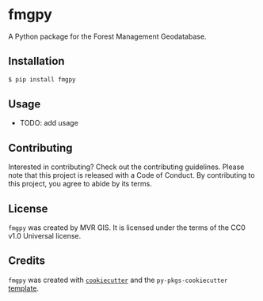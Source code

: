 # fmgpy

A Python package for the Forest Management Geodatabase. 

## Installation

```bash
$ pip install fmgpy
```

## Usage

- TODO: add usage

## Contributing

Interested in contributing? Check out the contributing guidelines. Please note that this project is released with a Code of Conduct. By contributing to this project, you agree to abide by its terms.

## License

`fmgpy` was created by MVR GIS. It is licensed under the terms of the CC0 v1.0 Universal license.

## Credits

`fmgpy` was created with [`cookiecutter`](https://cookiecutter.readthedocs.io/en/latest/) and the `py-pkgs-cookiecutter` [template](https://github.com/py-pkgs/py-pkgs-cookiecutter).
